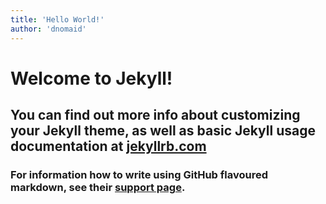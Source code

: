```yaml
---
title: 'Hello World!'
author: 'dnomaid'
---
```


# Welcome to Jekyll!
## You can find out more info about customizing your Jekyll theme, as well as basic Jekyll usage documentation at [jekyllrb.com](https://jekyllrb.com)
### For information how to write using GitHub flavoured markdown, see their [support page](https://guides.github.com/features/mastering-markdown/).
